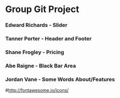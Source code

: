 # Group Git Project

### Edward Richards - Slider
### Tanner Porter - Header and Footer
### Shane Frogley - Pricing
### Abe Raigne - Black Bar Area
### Jordan Vane - Some Words About/Features

#http://fontawesome.io/icons/